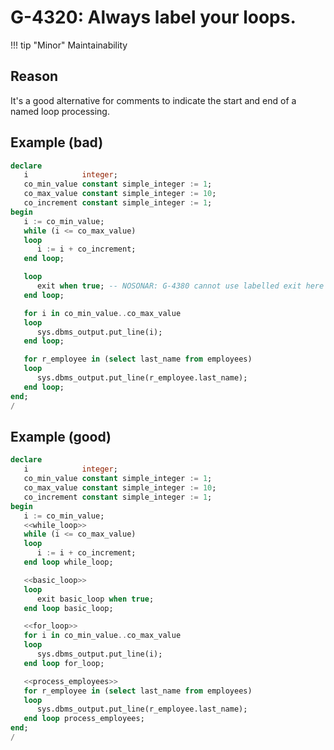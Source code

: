 # G-4320: Always label your loops.

!!! tip "Minor"
    Maintainability

## Reason

It's a good alternative for comments to indicate the start and end of a named loop processing.

## Example (bad)

``` sql
declare
   i            integer;
   co_min_value constant simple_integer := 1;
   co_max_value constant simple_integer := 10;
   co_increment constant simple_integer := 1;
begin
   i := co_min_value;
   while (i <= co_max_value)
   loop
      i := i + co_increment;
   end loop;

   loop
      exit when true; -- NOSONAR: G-4380 cannot use labelled exit here
   end loop;

   for i in co_min_value..co_max_value
   loop
      sys.dbms_output.put_line(i);
   end loop;

   for r_employee in (select last_name from employees)
   loop
      sys.dbms_output.put_line(r_employee.last_name);
   end loop;
end;
/
```

## Example (good)

``` sql
declare
   i            integer;
   co_min_value constant simple_integer := 1;
   co_max_value constant simple_integer := 10;
   co_increment constant simple_integer := 1;
begin
   i := co_min_value;
   <<while_loop>>
   while (i <= co_max_value)
   loop
      i := i + co_increment;
   end loop while_loop;

   <<basic_loop>>
   loop
      exit basic_loop when true;
   end loop basic_loop;

   <<for_loop>>
   for i in co_min_value..co_max_value
   loop
      sys.dbms_output.put_line(i);
   end loop for_loop;

   <<process_employees>>
   for r_employee in (select last_name from employees)
   loop
      sys.dbms_output.put_line(r_employee.last_name);
   end loop process_employees;
end;
/
```
